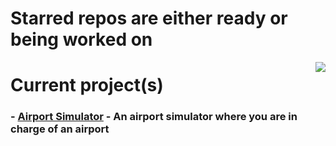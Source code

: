 # Starred repos are either ready or being worked on
<img align="right" src="https://github-readme-stats.vercel.app/api/top-langs/?username=PetteriKiiski&layout=compact&langs_count=5" />

# Current project(s)
### - [Airport Simulator](https://github.com/PetteriKiiski/Airport-Simulator) - An airport simulator where you are in charge of an airport
